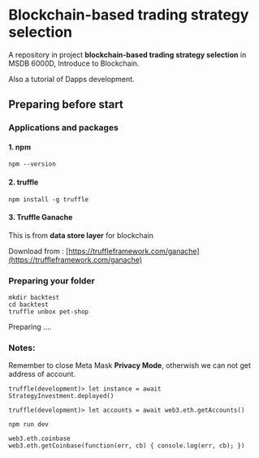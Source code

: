 # Blockchain-based trading strategy selection
A repository in project  **blockchain-based trading strategy selection** in MSDB 6000D, Introduce to Blockchain.

Also a tutorial of Dapps development.

## Preparing before start

### Applications and packages
#### 1. npm

```shell
npm --version
```

#### 2. truffle

```shell
npm install -g truffle
```

#### 3.  Truffle Ganache 

This is from **data store layer** for blockchain

Download from : [https://truffleframework.com/ganache](https://truffleframework.com/ganache)

### Preparing your folder
```shell
mkdir backtest
cd backtest
truffle unbox pet-shop
```








Preparing …. 













### Notes:

Remember to close Meta Mask **Privacy Mode**, otherwish we can not get address of account.



```shell
truffle(development)> let instance = await StrategyInvestment.deployed()

truffle(development)> let accounts = await web3.eth.getAccounts()

npm run dev

web3.eth.coinbase
web3.eth.getCoinbase(function(err, cb) { console.log(err, cb); })
```

